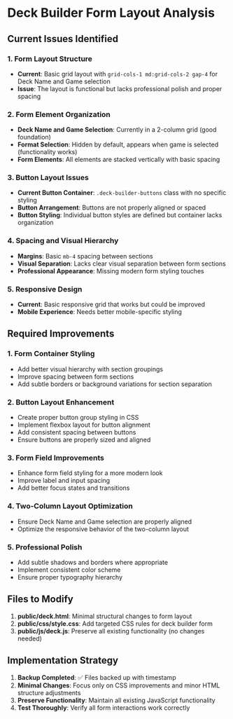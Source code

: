 # Deck Builder Form Layout Analysis

## Current Issues Identified

### 1. Form Layout Structure
- **Current**: Basic grid layout with `grid-cols-1 md:grid-cols-2 gap-4` for Deck Name and Game selection
- **Issue**: The layout is functional but lacks professional polish and proper spacing

### 2. Form Element Organization
- **Deck Name and Game Selection**: Currently in a 2-column grid (good foundation)
- **Format Selection**: Hidden by default, appears when game is selected (functionality works)
- **Form Elements**: All elements are stacked vertically with basic spacing

### 3. Button Layout Issues
- **Current Button Container**: `.deck-builder-buttons` class with no specific styling
- **Button Arrangement**: Buttons are not properly aligned or spaced
- **Button Styling**: Individual button styles are defined but container lacks organization

### 4. Spacing and Visual Hierarchy
- **Margins**: Basic `mb-4` spacing between sections
- **Visual Separation**: Lacks clear visual separation between form sections
- **Professional Appearance**: Missing modern form styling touches

### 5. Responsive Design
- **Current**: Basic responsive grid that works but could be improved
- **Mobile Experience**: Needs better mobile-specific styling

## Required Improvements

### 1. Form Container Styling
- Add better visual hierarchy with section groupings
- Improve spacing between form sections
- Add subtle borders or background variations for section separation

### 2. Button Layout Enhancement
- Create proper button group styling in CSS
- Implement flexbox layout for button alignment
- Add consistent spacing between buttons
- Ensure buttons are properly sized and aligned

### 3. Form Field Improvements
- Enhance form field styling for a more modern look
- Improve label and input spacing
- Add better focus states and transitions

### 4. Two-Column Layout Optimization
- Ensure Deck Name and Game selection are properly aligned
- Optimize the responsive behavior of the two-column layout

### 5. Professional Polish
- Add subtle shadows and borders where appropriate
- Implement consistent color scheme
- Ensure proper typography hierarchy

## Files to Modify

1. **public/deck.html**: Minimal structural changes to form layout
2. **public/css/style.css**: Add targeted CSS rules for deck builder form
3. **public/js/deck.js**: Preserve all existing functionality (no changes needed)

## Implementation Strategy

1. **Backup Completed**: ✅ Files backed up with timestamp
2. **Minimal Changes**: Focus only on CSS improvements and minor HTML structure adjustments
3. **Preserve Functionality**: Maintain all existing JavaScript functionality
4. **Test Thoroughly**: Verify all form interactions work correctly
